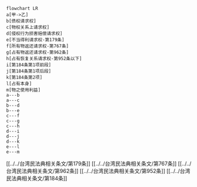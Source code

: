 ```mermaid
flowchart LR
a[甲->乙]
b[债权请求权]
c[物权关系上请求权]
d[侵权行为损害赔偿请求权]
e[不当得利请求权-第179条]
f[所有物返还请求权-第767条]
g[占有物返还请求权-第962条]
h[占有恢复关系请求权-第952条以下]
i[第184条第1项前段]
j[第184条第1项后段]
k[第184条第2项]
l[占有本身]
m[物之使用利益]
a---b
a---c
b---d
b---e
c---f
c---g
c---h
d---i
d---j
d---k
e---l
e---m
```
[[../../台湾民法典相关条文/第179条]] [[../../台湾民法典相关条文/第767条]] [[../../台湾民法典相关条文/第962条]] [[../../台湾民法典相关条文/第952条]] [[../../台湾民法典相关条文/第184条]]